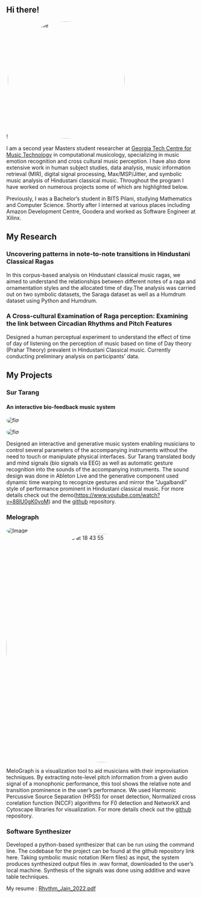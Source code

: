 ## Hi there!
!<img align="centre" width="310" alt="rhythmProfile" src="https://user-images.githubusercontent.com/78115400/151638487-2b039251-bbd4-4155-a3b6-1b3c37c4a165.jpg">
<style>
  img{
    border-radius: 50%;
  }
  </style>
<!-- ![20210114_121432](https://user-images.githubusercontent.com/78115400/151638487-2b039251-bbd4-4155-a3b6-1b3c37c4a165.jpg) -->
I am a second year Masters student researcher at [Georgia Tech Centre for Music Technology](https://music.gatech.edu/master-science-music-technology) in computational musicology, specializing in music emotion recognition and cross cultural music perception. I have also done extensive work in human subject studies, data analysis, music information retrieval (MIR), digital signal processing, Max/MSP/Jitter, and symbolic music analysis of Hindustani classical music. Throughout the program I have worked on numerous projects some of which are highlighted below.

Previously, I was a Bachelor’s student in BITS Pilani, studying Mathematics and Computer Science. Shortly after I interned at various places including Amazon Development Centre, Goodera and worked as Software Engineer at Xilinx.

## My Research 
### Uncovering patterns in note-to-note transitions in Hindustani Classical Ragas
In this corpus-based analysis on Hindustani classical music ragas, we aimed to understand the relationships between different notes of a raga and ornamentation styles and the allocated time of day.The analysis was carried out on two symbolic datasets, the Saraga dataset as well as a Humdrum dataset using Python and Humdrum.

### A Cross-cultural Examination of Raga perception: Examining the link between Circadian Rhythms and Pitch Features
Designed a human perceptual experiment to understand the effect of time of day of listening on the perception of music based on time of Day theory (Prahar Theory) prevalent in Hindustani Classical music. Currently conducting preliminary analysis on participants' data.

## My Projects
### Sur Tarang
#### An interactive bio-feedback music system

<!-- <img align="centre" width="310" alt="Screen Shot 2022-01-28 at 19 00 47" src="https://user-images.githubusercontent.com/78115400/151637279-5af2591c-41aa-4b99-bb5c-c85eb44a932c.png"> -->
![fig](https://user-images.githubusercontent.com/78115400/151637279-5af2591c-41aa-4b99-bb5c-c85eb44a932c.png)
<!-- <img align="centre" width="1019" alt="Screen Shot 2022-01-28 at 19 05 52" src="https://user-images.githubusercontent.com/78115400/151637624-ee30e406-d263-4a2b-a15d-da0acaa2de04.png"> -->
![fig](https://user-images.githubusercontent.com/78115400/151637624-ee30e406-d263-4a2b-a15d-da0acaa2de04.png)


Designed an interactive and generative music system enabling musicians to control several parameters of the accompanying instruments without the need to touch or manipulate physical interfaces. Sur Tarang translated body and mind signals (bio signals via EEG) as well as automatic gesture recognition into
the sounds of the accompanying instruments. The sound design was done in Ableton Live and the generative component used dynamic time warping to recognize gestures and mirror the ”Jugalbandi” style of performance prominent in Hindustani classical music. For more details check out the demo(https://www.youtube.com/watch?v=88lU0gK0yoM) and the [github](https://github.com/rjain354/SurTarang) repository.

### Melograph
![Image](https://user-images.githubusercontent.com/78115400/151636271-d8e6794f-9df5-44bd-8b0d-94c9079dc83a.png) <img width="604" alt="Screen Shot 2022-01-28 at 18 43 55" src="https://user-images.githubusercontent.com/78115400/151636285-5e37ea06-171a-4dbd-8b8b-3990a0f6889a.png">

MeloGraph is a visualization tool to aid musicians with their improvisation techniques. By extracting note-level pitch information from a given audio signal of a monophonic performance, this tool shows the relative note and transition prominence in the user’s performance. We used Harmonic Percussive Source Separation (HPSS) for onset detection, Normalized cross corelation function (NCCF) algorithms for F0 detection and NetworkX and Cytoscape libraries for visualization. For more details check out the [github](https://github.com/nol-alb/melograph_submission) repository.

### Software Synthesizer
Developed a python-based synthesizer that can be run using the command line. The codebase for the project can be found at the github repository link here. Taking symbolic music notation (Kern files) as input, the system produces synthesized output files in .wav format, downloaded to the user’s local machine. Synthesis of the signals was done using additive and wave table techniques.

My resume : [Rhythm_Jain_2022.pdf](https://github.com/rjain354/rjain354.github.io/files/7962616/Rhythm_Jain_2022.pdf)

